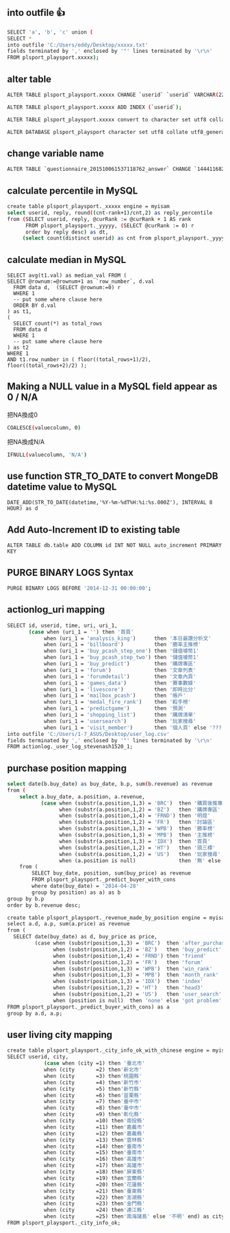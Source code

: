 into outfile :thumbsup:
-------------------------
```sh
SELECT 'a', 'b', 'c' union (
SELECT *
into outfile 'C:/Users/eddy/Desktop/xxxxx.txt'
fields terminated by ',' enclosed by '"' lines terminated by '\r\n'
FROM plsport_playsport.xxxxx);
```

alter table
-------------------------
```sh
ALTER TABLE plsport_playsport.xxxxx CHANGE `userid` `userid` VARCHAR(22) CHARACTER SET utf8 COLLATE utf8_general_ci NOT NULL;
```
```sh
ALTER TABLE plsport_playsport.xxxxx ADD INDEX (`userid`);
```
```sh
ALTER TABLE plsport_playsport.xxxxx convert to character set utf8 collate utf8_general_ci;
```
```sh
ALTER DATABASE plsport_playsport character set utf8 collate utf8_general_ci;
```

change variable name
--------------------
```sh
ALTER TABLE `questionnaire_201510061537118762_answer` CHANGE `1444116822` `q1` VARCHAR(10) CHARACTER SET utf8 COLLATE utf8_general_ci NOT NULL;
```

calculate percentile in MySQL
-----------------------------
```sh
create table plsport_playsport._xxxxx engine = myisam
select userid, reply, round((cnt-rank+1)/cnt,2) as reply_percentile
from (SELECT userid, reply, @curRank := @curRank + 1 AS rank
	  FROM plsport_playsport._yyyyy, (SELECT @curRank := 0) r
	  order by reply desc) as dt,
	 (select count(distinct userid) as cnt from plsport_playsport._yyyyy) as ct;
```

calculate median in MySQL
-----------------------------------------
```
SELECT avg(t1.val) as median_val FROM (
SELECT @rownum:=@rownum+1 as `row_number`, d.val
  FROM data d,  (SELECT @rownum:=0) r
  WHERE 1
  -- put some where clause here
  ORDER BY d.val
) as t1, 
(
  SELECT count(*) as total_rows
  FROM data d
  WHERE 1
  -- put same where clause here
) as t2
WHERE 1
AND t1.row_number in ( floor((total_rows+1)/2), floor((total_rows+2)/2) );
```

Making a NULL value in a MySQL field appear as 0 / N/A
------------------------------------------------------
把NA換成0
```sh
COALESCE(valuecolumn, 0)
```
把NA換成N/A
```sh
IFNULL(valuecolumn, 'N/A')
```

use function STR_TO_DATE to convert MongeDB datetime value to MySQL
-------------------------------------------------------------------
```
DATE_ADD(STR_TO_DATE(datetime,'%Y-%m-%dT%H:%i:%s.000Z'), INTERVAL 8 HOUR) as d
```

Add Auto-Increment ID to existing table
---------------------------------------
```
ALTER TABLE db.table ADD COLUMN id INT NOT NULL auto_increment PRIMARY KEY
```






PURGE BINARY LOGS Syntax
-------------------------
```sh
PURGE BINARY LOGS BEFORE '2014-12-31 00:00:00';
```

actionlog_uri mapping
-------------------------

```sh
SELECT id, userid, time, uri, uri_1,
	   (case when (uri_1 = '') then '首頁'
			when (uri_1 = 'analysis_king')      then '本日最讚分析文'
			when (uri_1 = 'billboard')          then '勝率主推榜'
			when (uri_1 = 'buy_pcash_step_one') then '儲值噱幣1'
			when (uri_1 = 'buy_pcash_step_two') then '儲值噱幣1'
			when (uri_1 = 'buy_predict')        then '購牌專區'
			when (uri_1 = 'forum')              then '文章列表'
			when (uri_1 = 'forumdetail')        then '文章內頁'
			when (uri_1 = 'games_data')         then '賽事數據'
			when (uri_1 = 'livescore')          then '即時比分'
			when (uri_1 = 'mailbox_pcash')      then '帳戶'
			when (uri_1 = 'medal_fire_rank')    then '殺手榜'
			when (uri_1 = 'predictgame')        then '預測'
			when (uri_1 = 'shopping_list')      then '購牌清單'
			when (uri_1 = 'usersearch')         then '玩家搜尋'
			when (uri_1 = 'visit_member')       then '個人頁' else '???' end) as des
into outfile 'C:/Users/1-7_ASUS/Desktop/user_log.csv' 
fields terminated by ',' enclosed by '"' lines terminated by '\r\n' 
FROM actionlog._user_log_stevenash1520_1;
```

purchase position mapping
-------------------------

```sh
select date(b.buy_date) as buy_date, b.p, sum(b.revenue) as revenue
from (
	select a.buy_date, a.position, a.revenue, 
		   (case when (substr(a.position,1,3) = 'BRC')  then '購買後推專'
				 when (substr(a.position,1,2) = 'BZ')   then '購牌專區' 
				 when (substr(a.position,1,4) = 'FRND') then '明燈' 
				 when (substr(a.position,1,2) = 'FR')   then '討論區' 
				 when (substr(a.position,1,3) = 'WPB')  then '勝率榜' 
				 when (substr(a.position,1,3) = 'MPB')  then '主推榜' 
				 when (substr(a.position,1,3) = 'IDX')  then '首頁' 
				 when (substr(a.position,1,2) = 'HT')   then '頭三標' 
				 when (substr(a.position,1,2) = 'US')   then '玩家搜尋' 
				 when (a.position is null)              then '無' else '有問題' end) as p 
	from (
		SELECT buy_date, position, sum(buy_price) as revenue 
		FROM plsport_playsport._predict_buyer_with_cons
		where date(buy_date) = '2014-04-28'
		group by position) as a) as b
group by b.p 
order by b.revenue desc;

create table plsport_playsport._revenue_made_by_position engine = myisam
select a.d, a.p, sum(a.price) as revenue
from (
  SELECT date(buy_date) as d, buy_price as price, 
		 (case when (substr(position,1,3) = 'BRC')  then 'after_purchase'
			   when (substr(position,1,2) = 'BZ')   then 'buy_predict' 
			   when (substr(position,1,4) = 'FRND') then 'friend' 
			   when (substr(position,1,2) = 'FR')   then 'forum' 
			   when (substr(position,1,3) = 'WPB')  then 'win_rank' 
			   when (substr(position,1,3) = 'MPB')  then 'month_rank' 
			   when (substr(position,1,3) = 'IDX')  then 'index' 
			   when (substr(position,1,2) = 'HT')   then 'head3' 
			   when (substr(position,1,2) = 'US')   then 'user_search' 
			   when (position is null)  then 'none' else 'got problem' end) as p
FROM plsport_playsport._predict_buyer_with_cons) as a
group by a.d, a.p;
```

user living city mapping
---------------------

```sh
create table plsport_playsport._city_info_ok_with_chinese engine = myisam
SELECT userid, city, 
			(case when (city =1) then '臺北市'
			when (city       =2) then'新北市'
			when (city       =3) then'桃園縣'
			when (city       =4) then'新竹市'
			when (city       =5) then'新竹縣'
			when (city       =6) then'苗栗縣'
			when (city       =7) then'臺中市'
			when (city       =8) then'臺中市'
			when (city       =9) then'彰化縣'
			when (city       =10) then'南投縣'
			when (city       =11) then'嘉義市'
			when (city       =12) then'嘉義縣'
			when (city       =13) then'雲林縣'
			when (city       =14) then'臺南市'
			when (city       =15) then'臺南市'
			when (city       =16) then'高雄市'
			when (city       =17) then'高雄市'
			when (city       =18) then'屏東縣'
			when (city       =19) then'宜蘭縣'
			when (city       =20) then'花蓮縣'
			when (city       =21) then'臺東縣'
			when (city       =22) then'澎湖縣'
			when (city       =23) then'金門縣'
			when (city       =24) then'連江縣'
			when (city       =25) then'南海諸島' else '不明' end) as city1
FROM plsport_playsport._city_info_ok;
```




